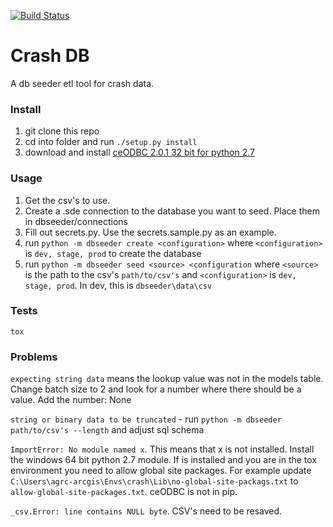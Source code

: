 [![Build Status](https://travis-ci.org/agrc/Crash-db.svg?branch=travis)](https://travis-ci.org/agrc/Crash-db)

Crash DB
========

A db seeder etl tool for crash data.

### Install
1. git clone this repo
1. cd into folder and run `./setup.py install`
1. download and install [ceODBC 2.0.1 32 bit for python 2.7](http://sourceforge.net/projects/ceodbc/files/2.0.1/ceODBC-2.0.1.win32-py2.7.msi/download)

### Usage
1. Get the csv's to use.
1. Create a .sde connection to the database you want to seed. Place them in dbseeder/connections
1. Fill out secrets.py. Use the secrets.sample.py as an example.
1. run `python -m dbseeder create <configuration>` where `<configuration>` is `dev, stage, prod` to create the database
1. run `python -m dbseeder seed <source> <configuration` where `<source>` is the path to the csv's `path/to/csv's` and `<configuration>` is `dev, stage, prod`. In dev, this is `dbseeder\data\csv`

### Tests
`tox`

### Problems
`expecting string data` means the lookup value was not in the models table. Change batch size to 2 and look for a number where there should be a value. Add the number: None

`string or binary data to be truncated` - run `python -m dbseeder path/to/csv's --length` and adjust sql schema

`ImportError: No module named x`. This means that x is not installed. Install the windows 64 bit python 2.7 module. If is installed and you are in the tox environment you need to allow global site packages. For example update `C:\Users\agrc-arcgis\Envs\crash\Lib\no-global-site-packags.txt` to `allow-global-site-packages.txt`. ceODBC is not in pip.

`_csv.Error: line contains NULL byte`. CSV's need to be resaved.
